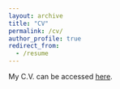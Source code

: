 ```yaml
---
layout: archive
title: "CV"
permalink: /cv/
author_profile: true
redirect_from:
  - /resume
---
```


My C.V. can be accessed [here](../files/XUAN_CV2018.pdf "PDF").
